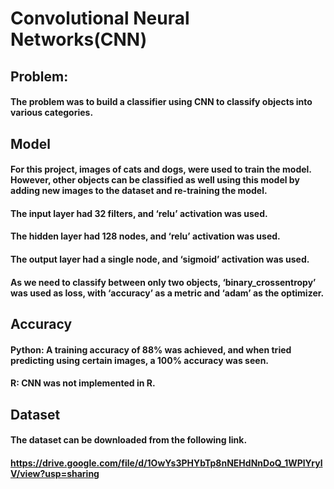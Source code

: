# Convolutional Neural Networks(CNN)

## Problem:
#### The problem was to build a classifier using CNN to classify objects into various categories.

## Model
#### For this project, images of cats and dogs, were used to train the model. However, other objects can be classified as well using this model by adding new images to the dataset and re-training the model.
#### The input layer had 32 filters, and ‘relu’ activation was used.
#### The hidden layer had 128 nodes, and ‘relu’ activation was used.
#### The output layer had a single node, and ‘sigmoid’ activation was used.
#### As we need to classify between only two objects, ‘binary_crossentropy’ was used as loss, with ‘accuracy’ as a metric and ‘adam’ as the optimizer.

## Accuracy
#### Python: A training accuracy of 88% was achieved, and when tried predicting using certain images, a 100% accuracy was seen.
#### R: CNN was not implemented in R.

## Dataset
#### The dataset can be downloaded from the following link.
#### https://drive.google.com/file/d/1OwYs3PHYbTp8nNEHdNnDoQ_1WPlYrylV/view?usp=sharing
